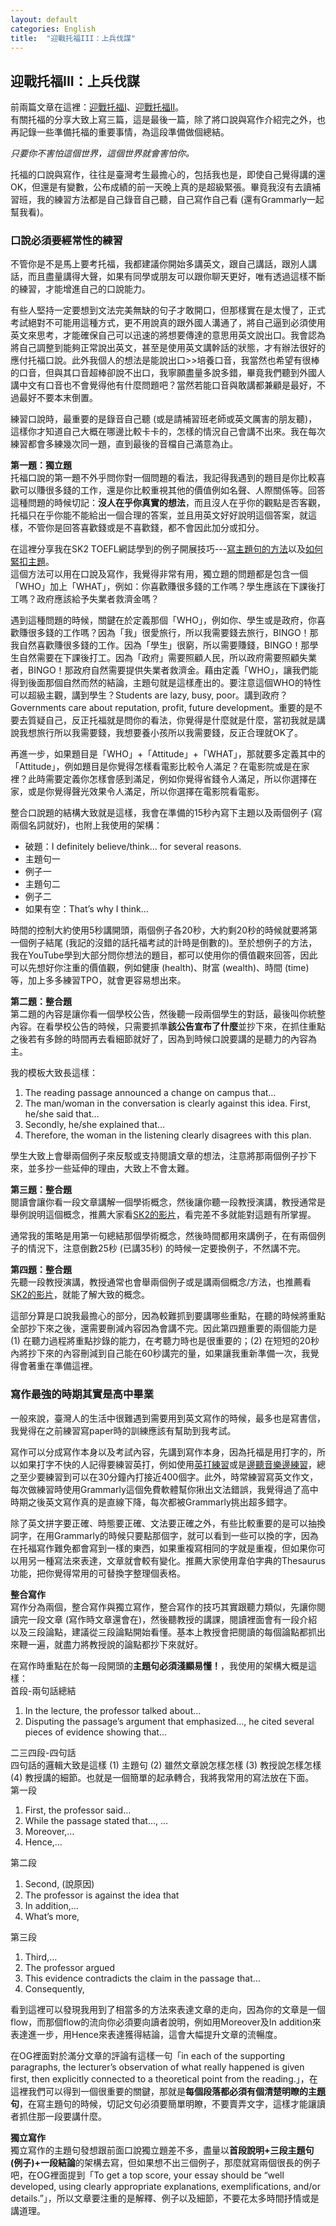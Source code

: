 ```yaml
---
layout: default
categories: English
title:  "迎戰托福III：上兵伐謀"
---  
```

## 迎戰托福III：上兵伐謀  
前兩篇文章在這裡：<a href="https://lloydychuang.github.io/english/2022/04/21/toefl1.html" target="_blank">迎戰托福I</a>、<a href="https://lloydychuang.github.io/english/2022/04/21/toefl2.html" target="_blank">迎戰托福II</a>。  
有關托福的分享大致上寫三篇，這是最後一篇，除了將口說與寫作介紹完之外，也再記錄一些準備托福的重要事情，為這段準備做個總結。  
  
*只要你不害怕這個世界，這個世界就會害怕你。*  
  
托福的口說與寫作，往往是臺灣考生最擔心的，包括我也是，即使自己覺得講的還OK，但還是有變數，公布成績的前一天晚上真的是超級緊張。畢竟我沒有去讀補習班，我的練習方法都是自己錄音自己聽，自己寫作自己看 (還有Grammarly一起幫我看)。  
  
### 口說必須要經常性的練習  
不管你是不是馬上要考托福，我都建議你開始多講英文，跟自己講話，跟別人講話，而且盡量講得大聲，如果有同學或朋友可以跟你聊天更好，唯有透過這樣不斷的練習，才能增進自己的口說能力。  
  
有些人堅持一定要想到文法完美無缺的句子才敢開口，但那樣實在是太慢了，正式考試絕對不可能用這種方式，更不用說真的跟外國人溝通了，將自己逼到必須使用英文來思考，才能確保自己可以迅速的將想要傳達的意思用英文說出口。我會認為將自己調整到能夠正常說出英文，甚至是使用英文講幹話的狀態，才有辦法很好的應付托福口說。此外我個人的想法是能說出口>>培養口音，我當然也希望有很棒的口音，但與其口音超棒卻說不出口，我寧願盡量多說多錯，畢竟我們聽到外國人講中文有口音也不會覺得他有什麼問題吧？當然若能口音與敢講都兼顧是最好，不過最好不要本末倒置。  
  
練習口說時，最重要的是錄音自己聽 (或是請補習班老師或英文厲害的朋友聽)，這樣你才知道自己大概在哪邊比較卡卡的，怎樣的情況自己會講不出來。我在每次練習都會多練幾次同一題，直到最後的音檔自己滿意為止。  
  
**第一題：獨立題**  
托福口說的第一題不外乎問你對一個問題的看法，我記得我遇到的題目是你比較喜歡可以賺很多錢的工作，還是你比較重視其他的價值例如名聲、人際關係等。回答這種問題的時候切記：**沒人在乎你真實的想法**，而且沒人在乎你的觀點是否客觀，托福只在乎你能不能給出一個合理的答案，並且用英文好好說明這個答案，就這樣，不管你是回答喜歡錢或是不喜歡錢，都不會因此加分或扣分。  
  
在這裡分享我在SK2 TOEFL網誌學到的例子開展技巧---<a href="http://sk2toefl.blogspot.com/2013/12/part-1.html" target="_blank">寫主題句的方法</a>以及<a href="http://sk2toefl.blogspot.com/2010/05/90.html" target="_blank">如何緊扣主題</a>。  
這個方法可以用在口說及寫作，我覺得非常有用，獨立題的問題都是包含一個「WHO」加上「WHAT」，例如：你喜歡賺很多錢的工作嗎？學生應該在下課後打工嗎？政府應該給予失業者救濟金嗎？  
  
遇到這種問題的時候，關鍵在於定義那個「WHO」，例如你、學生或是政府，你喜歡賺很多錢的工作嗎？因為「我」很愛旅行，所以我需要錢去旅行，BINGO！那我自然喜歡賺很多錢的工作。因為「學生」很窮，所以需要賺錢，BINGO！那學生自然需要在下課後打工。因為「政府」需要照顧人民，所以政府需要照顧失業者，BINGO！那政府自然需要提供失業者救濟金。藉由定義「WHO」，讓我們能得到後面那個自然而然的結論，主題句就是這樣產出的。要注意這個WHO的特性可以超級主觀，講到學生？Students are lazy, busy, poor。講到政府？Governments care about reputation, profit, future development。重要的是不要去質疑自己，反正托福就是問你的看法，你覺得是什麼就是什麼，當初我就是講說我想旅行所以我需要錢，我想要養小孩所以我需要錢，反正合理就OK了。  
  
再進一步，如果題目是「WHO」+「Attitude」+「WHAT」，那就要多定義其中的「Attitude」，例如題目是你覺得怎樣看電影比較令人滿足？在電影院或是在家裡？此時需要定義你怎樣會感到滿足，例如你覺得省錢令人滿足，所以你選擇在家，或是你覺得聲光效果令人滿足，所以你選擇在電影院看電影。  
  
整合口說題的結構大致就是這樣，我會在準備的15秒內寫下主題以及兩個例子 (寫兩個名詞就好)，也附上我使用的架構：  
- 破題：I definitely believe/think… for several reasons.
- 主題句一
- 例子一
- 主題句二
- 例子二
- 如果有空：That’s why I think…
  
時間的控制大約使用5秒講開頭，兩個例子各20秒，大約剩20秒的時候就要將第一個例子結尾 (我記的沒錯的話托福考試的計時是倒數的)。至於想例子的方法，我在YouTube學到大部分問你想法的題目，都可以使用你的價值觀來回答，因此可以先想好你注重的價值觀，例如健康 (health)、財富 (wealth)、時間 (time) 等，加上多多練習TPO，就會更容易想出來。  
  
**第二題：整合題**  
第二題的內容是讓你看一個學校公告，然後聽一段兩個學生的對話，最後叫你統整內容。在看學校公告的時候，只需要抓準**該公告宣布了什麼**並抄下來，在抓住重點之後若有多餘的時間再去看細節就好了，因為到時候口說要講的是聽力的內容為主。  
  
我的模板大致長這樣：  
1. The reading passage announced a change on campus that…
2. The man/woman in the conversation is clearly against this idea. First, he/she said that…
3. Secondly, he/she explained that…
4. Therefore, the woman in the listening clearly disagrees with this plan.
  
學生大致上會舉兩個例子來反駁或支持閱讀文章的想法，注意將那兩個例子抄下來，並多抄一些延伸的理由，大致上不會太難。  
  
**第三題：整合題**  
閱讀會讓你看一段文章講解一個學術概念，然後讓你聽一段教授演講，教授通常是舉例說明這個概念，推薦大家看<a href="https://www.facebook.com/504761155/videos/10155330355221156/" target="_blank">SK2的影片</a>，看完差不多就能對這題有所掌握。  
  
通常我的策略是用第一句總結那個學術概念，然後時間都用來講例子，在有兩個例子的情況下，注意倒數25秒 (已講35秒) 的時候一定要換例子，不然講不完。  
  
**第四題：整合題**  
先聽一段教授演講，教授通常也會舉兩個例子或是講兩個概念/方法，也推薦看<a href="https://www.facebook.com/504761155/videos/10155315574336156/" target="_blank">SK2的影片</a>，就能了解大致的概念。  
  
這部分算是口說我最擔心的部分，因為較難抓到要講哪些重點，在聽的時候將重點全部抄下來之後，還需要刪減內容因為會講不完。因此第四題重要的兩個能力是 (1) 在聽力過程將重點抄錄的能力，在考聽力時也是很重要的；(2) 在短短的20秒內將抄下來的內容刪減到自己能在60秒講完的量，如果讓我重新準備一次，我覺得會著重在準備這裡。  
  
### 寫作最強的時期其實是高中畢業  
一般來說，臺灣人的生活中很難遇到需要用到英文寫作的時候，最多也是寫書信，我覺得在之前練習寫paper時的訓練應該有幫助到我考試。  
  
寫作可以分成寫作本身以及考試內容，先講到寫作本身，因為托福是用打字的，所以如果打字不快的人記得要練習英打，例如使用<a href="https://www.keybr.com/" target="_blank">英打練習</a>或是<a href="https://lyricstraining.com/" target="_blank">邊聽音樂邊練習</a>，總之至少要練習到可以在30分鐘內打接近400個字。此外，時常練習寫英文作文，每次做練習時使用Grammarly這個免費軟體幫你揪出文法錯誤，我覺得過了高中時期之後英文寫作真的是直線下降，每次都被Grammarly挑出超多錯字。  
  
除了英文拼字要正確、時態要正確、文法要正確之外，有些比較重要的是可以抽換詞字，在用Grammarly的時候只要點那個字，就可以看到一些可以換的字，因為在托福寫作難免都會寫到一樣的東西，如果重複寫相同的字就是重複，但如果你可以用另一種寫法來表達，文章就會較有變化。推薦大家使用韋伯字典的Thesaurus功能，把你覺得常用的可替換字整理個表格。  
  
**整合寫作**  
寫作分為兩個，整合寫作與獨立寫作，整合寫作的技巧其實跟聽力類似，先讓你閱讀完一段文章 (寫作時文章還會在)，然後聽教授的講課，閱讀裡面會有一段介紹以及三段論點，建議從三段論點開始看懂。基本上教授會把閱讀的每個論點都抓出來鞭一遍，就盡力將教授說的論點都抄下來就好。  
  
在寫作時重點在於每一段開頭的**主題句必須淺顯易懂！**，我使用的架構大概是這樣：  
首段-兩句話總結  
1. In the lecture, the professor talked about…  
2. Disputing the passage’s argument that emphasized…, he cited several pieces of evidence showing that…  
  
二三四段-四句話  
四句話的邏輯大致是這樣 (1) 主題句 (2) 雖然文章說怎樣怎樣 (3) 教授說怎樣怎樣 (4) 教授講的細節。也就是一個簡單的起承轉合，我將我常用的寫法放在下面。  
第一段  
1. First, the professor said…
2. While the passage stated that…, …
3. Moreover,…
4. Hence,…  
  
第二段     
1. Second, (說原因)
2. The professor is against the idea that
3. In addition,…
4. What’s more,  
  
第三段    
1. Third,…
2. The professor argued
3. This evidence contradicts the claim in the passage that…
4. Consequently,
  
看到這裡可以發現我用到了相當多的方法來表達文章的走向，因為你的文章是一個flow，而那個flow的流向你必須要向讀者說明，例如用Moreover及In addition來表達進一步，用Hence來表達獲得結論，這會大幅提升文章的流暢度。  
  
在OG裡面對於滿分文章的評論有這樣一句「in each of the supporting paragraphs, the lecturer’s observation of what really happened is given first, then explicitly connected to a theoretical point from the reading.」，在這裡我們可以得到一個很重要的關鍵，那就是**每個段落都必須有個清楚明瞭的主題句**，在寫主題句的時候，切記文句必須要簡單明瞭，不要賣弄文字，這樣才能讓讀者抓住那一段要講什麼。  
  
**獨立寫作**  
獨立寫作的主題句發想跟前面口說獨立題差不多，盡量以**首段說明+三段主題句 (例子)+一段結論**的架構去寫，但如果想不出三個例子，那麼就寫兩個很長的例子吧，在OG裡面提到「To get a top score, your essay should be “well developed, using clearly appropriate explanations, exemplifications, and/or details.”」，所以文章要注重的是解釋、例子以及細節，不要花太多時間抒情或是講道理。

  






